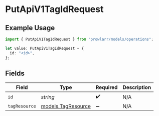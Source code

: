 # PutApiV1TagIdRequest

## Example Usage

```typescript
import { PutApiV1TagIdRequest } from "prowlarr/models/operations";

let value: PutApiV1TagIdRequest = {
  id: "<id>",
};
```

## Fields

| Field                                             | Type                                              | Required                                          | Description                                       |
| ------------------------------------------------- | ------------------------------------------------- | ------------------------------------------------- | ------------------------------------------------- |
| `id`                                              | *string*                                          | :heavy_check_mark:                                | N/A                                               |
| `tagResource`                                     | [models.TagResource](../../models/tagresource.md) | :heavy_minus_sign:                                | N/A                                               |
